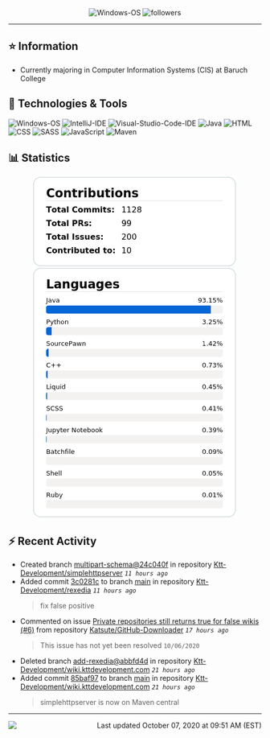 <div align="center">
    <img 
        src="https://img.shields.io/badge/OS-Windows-informational?style=for-the-badge&color=3278be"
        alt="Windows-OS">
    <img 
        src="https://img.shields.io/github/followers/katsute?color=3278be&style=for-the-badge"
        alt="followers">
</div>

<hr>

## ⭐ Information

 - Currently majoring in Computer Information Systems (CIS) at Baruch College

## 🔧 Technologies & Tools

<img 
    src="https://img.shields.io/badge/OS-Windows-informational?style=flat-square&color=3278be"
    alt="Windows-OS">
<img 
    src="https://img.shields.io/badge/Editor-IntelliJ_IDEA-informational?style=flat-square&logo=intellij-idea&logoColor=white&color=3278be"
    alt="IntelliJ-IDE">
<img 
    src="https://img.shields.io/badge/Editor-Visual_Studio_Code-informational?style=flat-square&logo=Visual-Studio-Code&logoColor=white&color=3278be"
    alt="Visual-Studio-Code-IDE">
<img 
    src="https://img.shields.io/badge/Code-Java-informational?style=flat-square&logo=java&logoColor=white&color=3278be"
    alt="Java">
<img 
    src="https://img.shields.io/badge/Code-HTML-informational?style=flat-square&logo=html5&logoColor=white&color=3278be"
    alt="HTML">
<img 
    src="https://img.shields.io/badge/Code-CSS-informational?style=flat-square&logo=css-wizardry&logoColor=white&color=3278be"
    alt="CSS">
<img 
    src="https://img.shields.io/badge/Code-SASS-informational?style=flat-square&logo=sass&logoColor=white&color=3278be"
    alt="SASS">
<img 
    src="https://img.shields.io/badge/Code-JavaScript-informational?style=flat-square&logo=javascript&logoColor=white&color=3278be"
    alt="JavaScript">
<img 
    src="https://img.shields.io/badge/Tools-Maven-informational?style=flat-square&logo=apache-maven&logoColor=white&color=3278be"
    alt="Maven">

## 📊 Statistics
<div align="center">
    <a href="https://github.com/Katsute/">
        <img src="https://github.com/Katsute/Katsute/blob/main/contributions.png">
    </a>
    <a href="https://github.com/Katsute/">
        <img src="https://github.com/Katsute/Katsute/blob/main/languages.png">
    </a>
</div>

## ⚡ Recent Activity

 - Created branch [multipart-schema@24c040f](https://github.com/Ktt-Development/simplehttpserver/tree/multipart-schema@24c040f) in repository [Ktt-Development/simplehttpserver](https://github.com/Ktt-Development/simplehttpserver) *`11 hours ago`*
 - Added commit [3c0281c](https://github.com/Ktt-Development/rexedia/commit/3c0281cc559ac5bae1170f410a20bccc55523667) to branch [main](https://github.com/Ktt-Development/rexedia/tree/main) in repository [Ktt-Development/rexedia](https://github.com/Ktt-Development/rexedia)  *`11 hours ago`*
   > fix false positive
 - Commented on issue [Private repositories still returns true for false wikis (#6)](https://github.com/Katsute/GitHub-Downloader/issues/6#issuecomment-704520551) from repository [Katsute/GitHub-Downloader](https://github.com/Katsute/GitHub-Downloader)  *`17 hours ago`*
   > This issue has not yet been resolved `10/06/2020`
 - Deleted branch [add-rexedia@abbfd4d](https://github.com/Ktt-Development/wiki.kttdevelopment.com/tree/add-rexedia@abbfd4d) in repository [Ktt-Development/wiki.kttdevelopment.com](https://github.com/Ktt-Development/wiki.kttdevelopment.com) *`21 hours ago`*
 - Added commit [85baf97](https://github.com/Ktt-Development/wiki.kttdevelopment.com/commit/85baf97a7e8fb45c7db4126c45df478c842dcbbd) to branch [main](https://github.com/Ktt-Development/wiki.kttdevelopment.com/tree/main) in repository [Ktt-Development/wiki.kttdevelopment.com](https://github.com/Ktt-Development/wiki.kttdevelopment.com)  *`21 hours ago`*
   > simplehttpserver is now on Maven central

---
<img align="left" src="https://github.com/Katsute/Katsute/workflows/Update%20README.md/badge.svg"><p align="right">Last updated October 07, 2020 at 09:51 AM (EST)</p>
